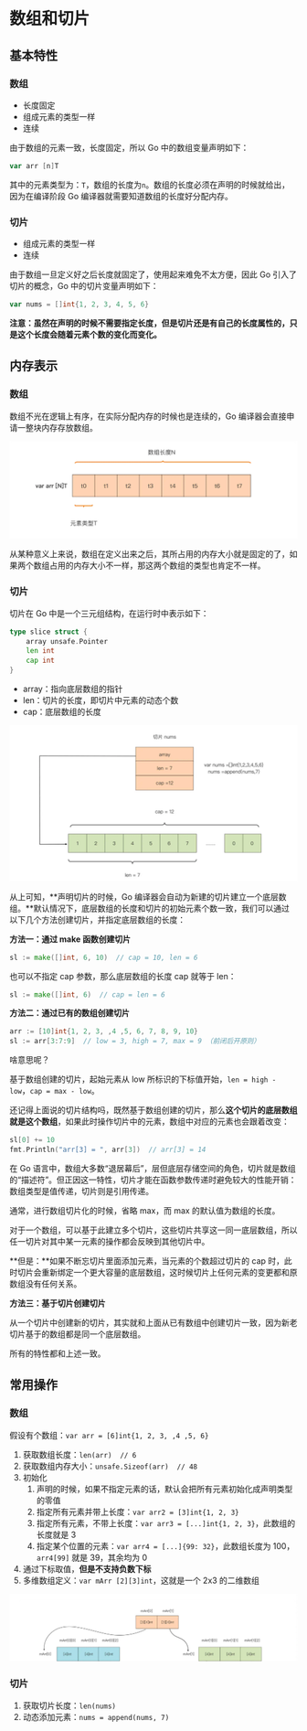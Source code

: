 # 数组和切片

## 基本特性

### 数组

- 长度固定
- 组成元素的类型一样
- 连续

由于数组的元素一致，长度固定，所以 Go 中的数组变量声明如下：

```go
var arr [n]T
```

其中的元素类型为：`T`，数组的长度为`n`。数组的长度必须在声明的时候就给出，因为在编译阶段 Go 编译器就需要知道数组的长度好分配内存。

### 切片

- 组成元素的类型一样
- 连续

由于数组一旦定义好之后长度就固定了，使用起来难免不太方便，因此 Go 引入了切片的概念，Go 中的切片变量声明如下：

```go
var nums = []int{1, 2, 3, 4, 5, 6}
```

**注意：虽然在声明的时候不需要指定长度，但是切片还是有自己的长度属性的，只是这个长度会随着元素个数的变化而变化。**

## 内存表示

### 数组

数组不光在逻辑上有序，在实际分配内存的时候也是连续的，Go 编译器会直接申请一整块内存存放数组。

![image-20230223221623586](./imgs/02-01_数组和切片/image-20230223221623586.png)

从某种意义上来说，数组在定义出来之后，其所占用的内存大小就是固定的了，如果两个数组占用的内存大小不一样，那这两个数组的类型也肯定不一样。

### 切片

切片在 Go 中是一个三元组结构，在运行时中表示如下：

```go
type slice struct {
    array unsafe.Pointer
    len int
    cap int
}
```

-   array：指向底层数组的指针
-   len：切片的长度，即切片中元素的动态个数
-   cap：底层数组的长度

![image-20230223224340121](./imgs/02-01_数组和切片/image-20230223224340121.png)

从上可知，**声明切片的时候，Go 编译器会自动为新建的切片建立一个底层数组。**默认情况下，底层数组的长度和切片的初始元素个数一致，我们可以通过以下几个方法创建切片，并指定底层数组的长度：

**方法一：通过 make 函数创建切片**

```go
sl := make([]int, 6, 10)  // cap = 10, len = 6
```

也可以不指定 cap 参数，那么底层数组的长度 cap 就等于 len：

```go
sl := make([]int, 6)  // cap = len = 6
```

**方法二：通过已有的数组创建切片**

```go
arr := [10]int{1, 2, 3, ,4 ,5, 6, 7, 8, 9, 10}
sl := arr[3:7:9]  // low = 3, high = 7, max = 9 （前闭后开原则）
```

啥意思呢？

基于数组创建的切片，起始元素从 low 所标识的下标值开始，`len = high - low`，`cap = max - low`。

还记得上面说的切片结构吗，既然基于数组创建的切片，那么**这个切片的底层数组就是这个数组**，如果此时操作切片中的元素，数组中对应的元素也会跟着改变：

```go
sl[0] += 10
fmt.Println("arr[3] = ", arr[3])  // arr[3] = 14
```

在 Go 语言中，数组大多数“退居幕后”，层但底层存储空间的角色，切片就是数组的“描述符”。但正因这一特性，切片才能在函数参数传递时避免较大的性能开销：数组类型是值传递，切片则是引用传递。

通常，进行数组切片化的时候，省略 max，而 max 的默认值为数组的长度。

对于一个数组，可以基于此建立多个切片，这些切片共享这一同一底层数组，所以任一切片对其中某一元素的操作都会反映到其他切片中。

**但是：**如果不断忘切片里面添加元素，当元素的个数超过切片的 cap 时，此时切片会重新绑定一个更大容量的底层数组，这时候切片上任何元素的变更都和原数组没有任何关系。

**方法三：基于切片创建切片**

从一个切片中创建新的切片，其实就和上面从已有数组中创建切片一致，因为新老切片基于的数组都是同一个底层数组。

所有的特性都和上述一致。

## 常用操作

### 数组

假设有个数组：`var arr = [6]int{1, 2, 3, ,4 ,5, 6}`

1. 获取数组长度：`len(arr)  // 6 `
2. 获取数组内存大小：`unsafe.Sizeof(arr)  // 48`
3. 初始化
    1. 声明的时候，如果不指定元素的话，默认会把所有元素初始化成声明类型的零值
    2. 指定所有元素并带上长度：`var arr2 = [3]int{1, 2, 3}`
    3. 指定所有元素，不带上长度：`var arr3 = [...]int{1, 2, 3}`，此数组的长度就是 3
    4. 指定某个位置的元素：`var arr4 = [...]{99: 32}`，此数组长度为 100，`arr4[99]` 就是 39，其余均为 0
4. 通过下标取值，**但是不支持负数下标**
5. 多维数组定义：`var mArr [2][3]int`，这就是一个 2x3 的二维数组

![image-20230223223041815](./imgs/02-01_数组和切片/image-20230223223041815.png)



### 切片

1. 获取切片长度：`len(nums)`
2. 动态添加元素：`nums = append(nums, 7)`

